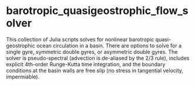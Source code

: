 # barotropic_quasigeostrophic_flow_solver
This collection of Julia scripts solves for nonlinear barotropic quasi-geostrophic ocean circulation in a basin. 
There are options to solve for a single gyre, symmetric double gyres, or asymmetric double gyres. The solver is 
pseudo-spectral (advection is de-aliased by the 2/3 rule), includes explicit 4th-order Runge-Kutta time integration, 
and the boundary conditions at the basin walls are free slip (no stress in tangential velocity, impermiable).
